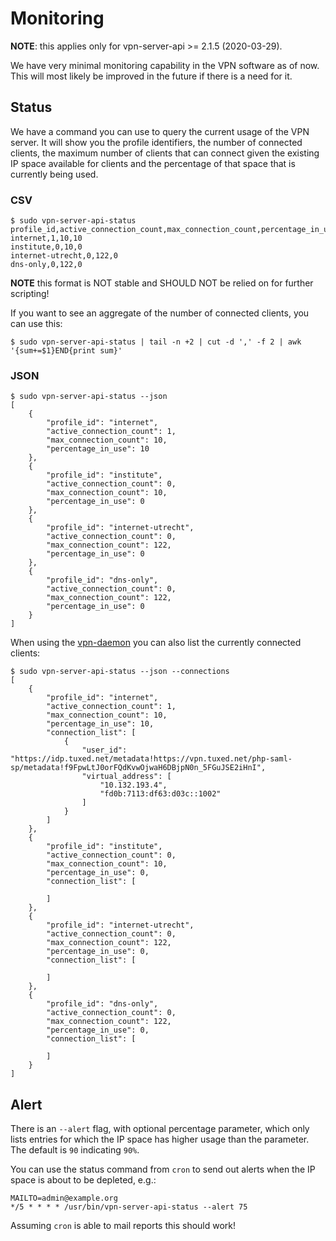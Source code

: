 # Monitoring

**NOTE**: this applies only for vpn-server-api >= 2.1.5 (2020-03-29).

We have very minimal monitoring capability in the VPN software as of now. This 
will most likely be improved in the future if there is a need for it.

## Status

We have a command you can use to query the current usage of the VPN server. It
will show you the profile identifiers, the number of connected clients, the 
maximum number of clients that can connect given the existing IP space 
available for clients and the percentage of that space that is currently being 
used.

### CSV

    $ sudo vpn-server-api-status
    profile_id,active_connection_count,max_connection_count,percentage_in_use
    internet,1,10,10
    institute,0,10,0
    internet-utrecht,0,122,0
    dns-only,0,122,0

**NOTE** this format is NOT stable and SHOULD NOT be relied on for further 
scripting!

If you want to see an aggregate of the number of connected clients, you can use
this:

    $ sudo vpn-server-api-status | tail -n +2 | cut -d ',' -f 2 | awk '{sum+=$1}END{print sum}'

### JSON

    $ sudo vpn-server-api-status --json
    [
        {
            "profile_id": "internet",
            "active_connection_count": 1,
            "max_connection_count": 10,
            "percentage_in_use": 10
        },
        {
            "profile_id": "institute",
            "active_connection_count": 0,
            "max_connection_count": 10,
            "percentage_in_use": 0
        },
        {
            "profile_id": "internet-utrecht",
            "active_connection_count": 0,
            "max_connection_count": 122,
            "percentage_in_use": 0
        },
        {
            "profile_id": "dns-only",
            "active_connection_count": 0,
            "max_connection_count": 122,
            "percentage_in_use": 0
        }
    ]

When using the 
[vpn-daemon](https://github.com/eduvpn/documentation/blob/v2/ADD_DAEMON_NODE.md) 
you can also list the currently connected clients:

    $ sudo vpn-server-api-status --json --connections
    [
        {
            "profile_id": "internet",
            "active_connection_count": 1,
            "max_connection_count": 10,
            "percentage_in_use": 10,
            "connection_list": [
                {
                    "user_id": "https://idp.tuxed.net/metadata!https://vpn.tuxed.net/php-saml-sp/metadata!f9FpwLtJ0orFQdKvwOjwaH6DBjpN0n_5FGuJSE2iHnI",
                    "virtual_address": [
                        "10.132.193.4",
                        "fd0b:7113:df63:d03c::1002"
                    ]
                }
            ]
        },
        {
            "profile_id": "institute",
            "active_connection_count": 0,
            "max_connection_count": 10,
            "percentage_in_use": 0,
            "connection_list": [

            ]
        },
        {
            "profile_id": "internet-utrecht",
            "active_connection_count": 0,
            "max_connection_count": 122,
            "percentage_in_use": 0,
            "connection_list": [

            ]
        },
        {
            "profile_id": "dns-only",
            "active_connection_count": 0,
            "max_connection_count": 122,
            "percentage_in_use": 0,
            "connection_list": [

            ]
        }
    ]

## Alert

There is an `--alert` flag, with optional percentage parameter, which only
lists entries for which the IP space has higher usage than the parameter. The 
default is `90` indicating `90%`. 

You can use the status command from `cron` to send out alerts when the IP space 
is about to be depleted, e.g.:

    MAILTO=admin@example.org
    */5 * * * * /usr/bin/vpn-server-api-status --alert 75

Assuming `cron` is able to mail reports this should work!
